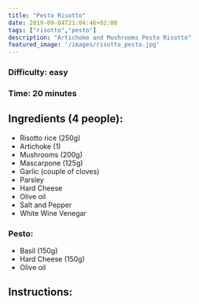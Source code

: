 ```yaml
---
title: "Pesto Risotto"
date: 2019-09-04T21:04:46+02:00
tags: ["risotto","pesto"]
description: "Artichoke and Mushrooms Pesto Risotto"
featured_image: '/images/risotto_pesto.jpg'
---
```


### Difficulty: easy
### Time: 20 minutes


## Ingredients (4 people):
- Risotto rice (250g)
- Artichoke (1)
- Mushrooms (200g)
- Mascarpone (125g)
- Garlic (couple of cloves)
- Parsley 
- Hard Cheese
- Olive oil
- Salt and Pepper
- White Wine Venegar

### Pesto:
- Basil (150g)
- Hard Cheese (150g)
- Olive oil


## Instructions:




